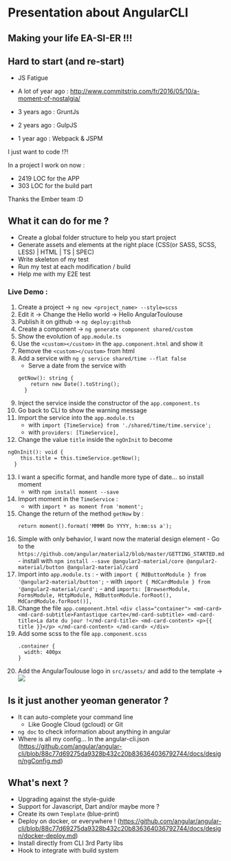 # Presentation about AngularCLI

## Making your life EA-SI-ER !!!


## Hard to start (and re-start)

* JS Fatigue

* A lot of year ago : <script src="https://code.jquery.com/jquery-1.11.3.js"></script>
http://www.commitstrip.com/fr/2016/05/10/a-moment-of-nostalgia/

* 3 years ago : GruntJs
* 2 years ago : GulpJS
* 1 year ago : Webpack & JSPM

I just want to code !?!

In a project I work on now : 
* 2419 LOC for the APP
* 303 LOC for the build part

Thanks the Ember team :D


## What it can do for me ?

* Create a global folder structure to help you start project
* Generate assets and elements at the right place (CSS(or SASS, SCSS, LESS) | HTML | TS | SPEC)
* Write skeleton of my test
* Run my test at each modification / build
* Help me with my E2E test

### Live Demo : 
1. Create a project
    -> `ng new <project_name> --style=scss`
2. Edit it
    -> Change the Hello world -> Hello AngularToulouse
3. Publish it on github
    -> `ng deploy:github`
4. Create a component
    -> `ng generate component shared/custom`
5. Show the evolution of `app.module.ts`
6. Use the `<custom></custom>` in the `app.component.html` and show it
7. Remove the `<custom></custom>` from html
8. Add a service with `ng g service shared/time --flat false`
    * Serve a date from the service with 
    ```
    getNow(): string {
        return new Date().toString();
      }
    ```
9. Inject the service inside the constructor of the `app.component.ts`
10. Go back to CLI to show the warning message
11. Import the service into the `app.module.ts`
      - with `import {TimeService} from './shared/time/time.service';`
      - with `providers: [TimeService],`
12. Change the value `title` inside the `ngOnInit` to become 
 ```
 ngOnInit(): void {
     this.title = this.timeService.getNow();
   }
 ```
13. I want a specific format, and handle more type of date... so install moment
       - with `npm install moment --save`
14. Import moment in the `TimeService` :
       - with `import * as moment from 'moment';`
15. Change the return of the method `getNow` by : 
    ```
    return moment().format('MMMM Do YYYY, h:mm:ss a');
    ```
16. Simple with only behavior, I want now the material design element
        - Go to the `https://github.com/angular/material2/blob/master/GETTING_STARTED.md`
        - install with `npm install --save @angular2-material/core @angular2-material/button @angular2-material/card`
17. Import into `app.module.ts` : 
         - with `import { MdButtonModule } from '@angular2-material/button';`
         - with `import { MdCardModule } from '@angular2-material/card';`
         - and `imports: [BrowserModule, FormsModule, HttpModule, MdButtonModule.forRoot(), MdCardModule.forRoot()],`
18. Change the file `app.component.html`
         ```
         <div class="container">
           <md-card>
             <md-card-subtitle>Fantastique carte</md-card-subtitle>
             <md-card-title>La date du jour !</md-card-title>
             <md-card-content>
               <p>{{ title }}</p>
             </md-card-content>
           </md-card>
         </div>
         ```
19. Add some scss to the file `app.component.scss`
     ```
     .container {
       width: 400px
     }
     ```
20. Add the AngularToulouse logo in `src/assets/` and add to the template
    -> <img md-card-image src="assets/logo.jpg">
    

## Is it just another yeoman generator ?

* It can auto-complete your command line
    * Like Google Cloud (gcloud) or Git
* `ng doc` to check information about anything in angular
* Where is all my config... In the angular-cli.json (https://github.com/angular/angular-cli/blob/88c77d69275da9328b432c20b836364036792744/docs/design/ngConfig.md)


## What's next ?

* Upgrading against the style-guide
* Support for Javascript, Dart and/or maybe more ?
* Create its own `Template` (blue-print)
* Deploy on docker, or everywhere ! (https://github.com/angular/angular-cli/blob/88c77d69275da9328b432c20b836364036792744/docs/design/docker-deploy.md)
* Install directly from CLI 3rd Party libs
* Hook to integrate with build system
